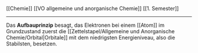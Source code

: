 [[Chemie]] [[VO allgemeine und anorganische Chemie]] [[1. Semester]]

---

Das **Aufbauprinzip** besagt, das Elektronen bei einem [[Atom]] im Grundzustand zuerst die [[Zettelstapel/Allgemeine und Anorganische Chemie/Orbital|Orbitale]] mit dem niedrigsten Energieniveau, also die Stabilsten, besetzen.